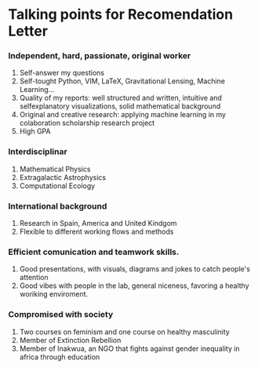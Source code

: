 # Talking points for Recomendation Letter
### Independent, hard, passionate, original worker
1. Self-answer my questions
2. Self-tought Python, VIM, LaTeX, Gravitational Lensing, Machine Learning...
3. Quality of my reports: well structured and written, intuitive and selfexplanatory visualizations, solid mathematical background 
4. Original and creative research: applying machine learning in my colaboration scholarship research project
5. High GPA
### Interdisciplinar
1. Mathematical Physics
2. Extragalactic Astrophysics
3. Computational Ecology
### International background
1. Research in Spain, America and United Kindgom
2. Flexible to different working flows and methods
### Efficient comunication and teamwork skills. 
1. Good presentations, with visuals, diagrams and jokes to catch people's attention
2. Good vibes with people in the lab, general niceness, favoring a healthy woriking enviroment.
### Compromised with society
1. Two courses on feminism and one course on healthy masculinity
2. Member of Extinction Rebellion 
3. Member of Inakwua, an NGO that fights against gender inequality in africa through education 

